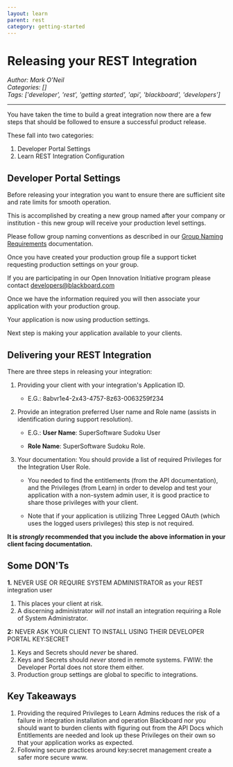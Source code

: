 ```yaml
---
layout: learn
parent: rest
category: getting-started
---
```

# Releasing your REST Integration
*Author: Mark O'Neil*  
*Categories: []*  
*Tags: ['developer', 'rest', 'getting started', 'api', 'blackboard', 'developers']*  
<hr />

You have taken the time to build a great integration now there are a few steps that should be followed to ensure a successful product release. 

These fall into two categories:

1. Developer Portal Settings
2. Learn REST Integration Configuration

## Developer Portal Settings
Before releasing your integration you want to ensure there are sufficient site and rate limits for smooth operation.

This is accomplished by creating a new group named after your company or institution - this new group will receive your production level settings.  

Please follow group naming conventions as described in our [Group Naming Requirements](https://docs.blackboard.com/learn/REST/Developer%20Portal%2C%20Development%20and%20Production%20Groups.html#group-naming-requirements) documentation.

Once you have created your production group file a support ticket requesting production settings on your group. 

If you are participating in our Open Innovation Initiative program please contact developers@blackboard.com

Once we have the information required you will then associate your application with your production group.

Your application is now using production settings.

Next step is making your application available to your clients.

## Delivering your REST Integration
There are three steps in releasing your integration:
1. Providing your client with your integration's Application ID. 

    * E.G.: 8abvr1e4-2x43-4757-8z63-0063259f234

2. Provide an integration preferred User name and Role name (assists in identification during support resolution). 

    * E.G.: **User Name**: SuperSoftware Sudoku User  
    
    * **Role Name**: SuperSoftware Sudoku Role.
    
3. Your documentation: You should provide a list of required Privileges for the Integration User Role.

    * You needed to find the entitlements (from the API documentation), and the Privileges (from Learn) in order to develop and test your application with a non-system admin user, it is good practice to share those privileges with your client.

    * Note that if your application is utilizing Three Legged OAuth (which uses the logged users privileges) this step is not required.

**It is _strongly_ recommended that you include the above information in your client facing documentation.**

## Some DON'Ts

**1.** NEVER USE OR REQUIRE SYSTEM ADMINISTRATOR as your REST integration user
1. This places your client at risk.
2. A discerning administrator _will not_ install an integration requiring a Role of System Administrator.

**2:** NEVER ASK YOUR CLIENT TO INSTALL USING THEIR DEVELOPER PORTAL KEY:SECRET
1. Keys and Secrets should _never_ be shared.
2. Keys and Secrets should _never_ stored in remote systems. FWIW: the Developer Portal does not store them either.
3. Production group settings are global to specific to integrations. 


## Key Takeaways 

1. Providing the required Privileges to Learn Admins reduces the risk of a failure in integration installation and operation Blackboard nor you should want to burden clients with figuring out from the API Docs which Entitlements are needed and look up these Privileges on their own so that your application works as expected.
2. Following secure practices around key:secret management create a safer more secure www.
